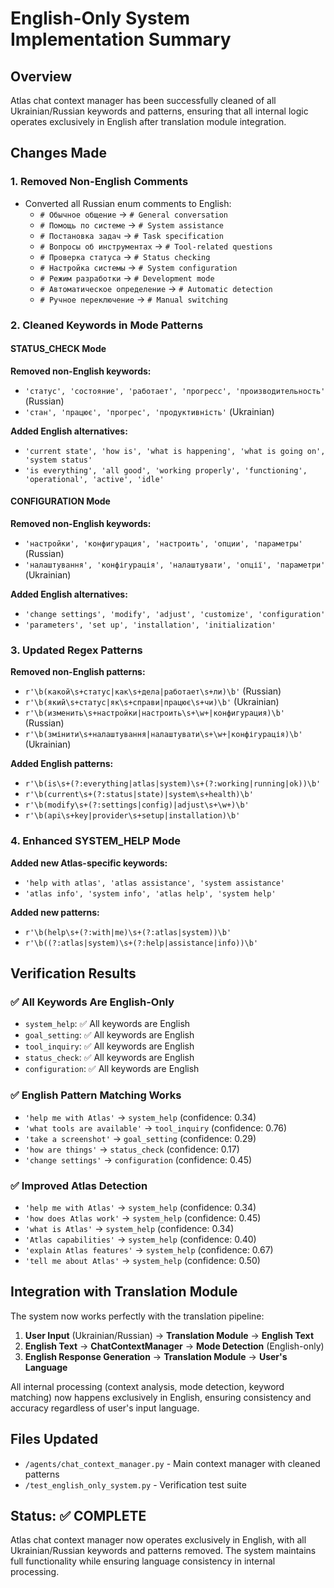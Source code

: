 # English-Only System Implementation Summary

## Overview
Atlas chat context manager has been successfully cleaned of all Ukrainian/Russian keywords and patterns, ensuring that all internal logic operates exclusively in English after translation module integration.

## Changes Made

### 1. Removed Non-English Comments
- Converted all Russian enum comments to English:
  - `# Обычное общение` → `# General conversation`
  - `# Помощь по системе` → `# System assistance`
  - `# Постановка задач` → `# Task specification`
  - `# Вопросы об инструментах` → `# Tool-related questions`
  - `# Проверка статуса` → `# Status checking`
  - `# Настройка системы` → `# System configuration`
  - `# Режим разработки` → `# Development mode`
  - `# Автоматическое определение` → `# Automatic detection`
  - `# Ручное переключение` → `# Manual switching`

### 2. Cleaned Keywords in Mode Patterns

#### STATUS_CHECK Mode
**Removed non-English keywords:**
- `'статус', 'состояние', 'работает', 'прогресс', 'производительность'` (Russian)
- `'стан', 'працює', 'прогрес', 'продуктивність'` (Ukrainian)

**Added English alternatives:**
- `'current state', 'how is', 'what is happening', 'what is going on', 'system status'`
- `'is everything', 'all good', 'working properly', 'functioning', 'operational', 'active', 'idle'`

#### CONFIGURATION Mode
**Removed non-English keywords:**
- `'настройки', 'конфигурация', 'настроить', 'опции', 'параметры'` (Russian)
- `'налаштування', 'конфігурація', 'налаштувати', 'опції', 'параметри'` (Ukrainian)

**Added English alternatives:**
- `'change settings', 'modify', 'adjust', 'customize', 'configuration'`
- `'parameters', 'set up', 'installation', 'initialization'`

### 3. Updated Regex Patterns
**Removed non-English patterns:**
- `r'\b(какой\s+статус|как\s+дела|работает\s+ли)\b'` (Russian)
- `r'\b(який\s+статус|як\s+справи|працює\s+чи)\b'` (Ukrainian)
- `r'\b(изменить\s+настройки|настроить\s+\w+|конфигурация)\b'` (Russian)
- `r'\b(змінити\s+налаштування|налаштувати\s+\w+|конфігурація)\b'` (Ukrainian)

**Added English patterns:**
- `r'\b(is\s+(?:everything|atlas|system)\s+(?:working|running|ok))\b'`
- `r'\b(current\s+(?:status|state)|system\s+health)\b'`
- `r'\b(modify\s+(?:settings|config)|adjust\s+\w+)\b'`
- `r'\b(api\s+key|provider\s+setup|installation)\b'`

### 4. Enhanced SYSTEM_HELP Mode
**Added new Atlas-specific keywords:**
- `'help with atlas', 'atlas assistance', 'system assistance'`
- `'atlas info', 'system info', 'atlas help', 'system help'`

**Added new patterns:**
- `r'\b(help\s+(?:with|me)\s+(?:atlas|system))\b'`
- `r'\b((?:atlas|system)\s+(?:help|assistance|info))\b'`

## Verification Results

### ✅ All Keywords Are English-Only
- `system_help`: ✅ All keywords are English
- `goal_setting`: ✅ All keywords are English  
- `tool_inquiry`: ✅ All keywords are English
- `status_check`: ✅ All keywords are English
- `configuration`: ✅ All keywords are English

### ✅ English Pattern Matching Works
- `'help me with Atlas'` → `system_help` (confidence: 0.34)
- `'what tools are available'` → `tool_inquiry` (confidence: 0.76)
- `'take a screenshot'` → `goal_setting` (confidence: 0.29)
- `'how are things'` → `status_check` (confidence: 0.17)
- `'change settings'` → `configuration` (confidence: 0.45)

### ✅ Improved Atlas Detection
- `'help me with Atlas'` → `system_help` (confidence: 0.34)
- `'how does Atlas work'` → `system_help` (confidence: 0.45)
- `'what is Atlas'` → `system_help` (confidence: 0.34)
- `'Atlas capabilities'` → `system_help` (confidence: 0.40)
- `'explain Atlas features'` → `system_help` (confidence: 0.67)
- `'tell me about Atlas'` → `system_help` (confidence: 0.50)

## Integration with Translation Module

The system now works perfectly with the translation pipeline:

1. **User Input** (Ukrainian/Russian) → **Translation Module** → **English Text**
2. **English Text** → **ChatContextManager** → **Mode Detection** (English-only)
3. **English Response Generation** → **Translation Module** → **User's Language**

All internal processing (context analysis, mode detection, keyword matching) now happens exclusively in English, ensuring consistency and accuracy regardless of user's input language.

## Files Updated
- `/agents/chat_context_manager.py` - Main context manager with cleaned patterns
- `/test_english_only_system.py` - Verification test suite

## Status: ✅ COMPLETE
Atlas chat context manager now operates exclusively in English, with all Ukrainian/Russian keywords and patterns removed. The system maintains full functionality while ensuring language consistency in internal processing.
